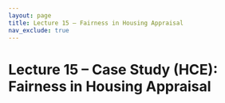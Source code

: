 ```yaml
---
layout: page
title: Lecture 15 – Fairness in Housing Appraisal
nav_exclude: true
---
```


# Lecture 15 – Case Study (HCE): Fairness in Housing Appraisal

<!-- Presented by Ari Edmundson

Content by Ari Edmundson

- [slides](https://docs.google.com/presentation/d/1ECci7qVvQwiflO33YFq069rEFklLCkBHNPJeaGVx4O8/edit?usp=sharing){:target="_blank"}
- [recording](https://youtu.be/E51iZ7lrgY0){:target="_blank"} -->
